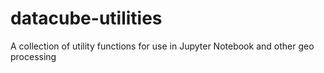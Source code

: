 # datacube-utilities
A collection of utility functions for use in Jupyter Notebook and other geo processing
